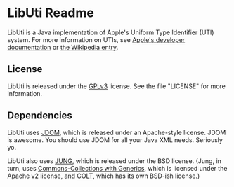 LibUti Readme
=============

LibUti is a Java implementation of Apple's Uniform Type Identifier (UTI) system. For more information on UTIs, see [Apple's developer documentation](http://developer.apple.com/mac/library/documentation/FileManagement/Conceptual/understanding_utis/) or [the Wikipedia entry](http://en.wikipedia.org/wiki/Uniform_Type_Identifier).

License
-------

LibUti is released under the [GPLv3](https://www.gnu.org/licenses/gpl.html) license. See the file "LICENSE" for more information.

Dependencies
------------

LibUti uses [JDOM](http://www.jdom.org), which is released under an Apache-style license. JDOM is awesome. You should use JDOM for all your Java XML needs. Seriously yo.

LibUti also uses [JUNG](http://jung.sourceforge.net), which is released under the BSD license. (Jung, in turn, uses [Commons-Collections with Generics](http://collections.sourceforge.net), which is licensed under the Apache v2 license, and [COLT](http://acs.lbl.gov/software/colt), which has its own BSD-ish license.)
